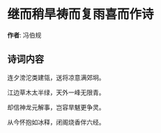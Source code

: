 # 继而稍旱祷而复雨喜而作诗

**作者**: 冯伯规

## 诗词内容

连夕滂沱类建瓴，送将凉意满郊坰。

江边草木太半绿，天外一峰无限青。

却信神龙元解事，岂容旱魃更争灵。

从今怀抱如冰释，闭阁烧香伴六经。

